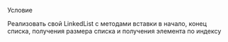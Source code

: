 Условие

Реализовать свой LinkedList с методами вставки в начало, конец списка, получения размера списка и получения элемента по индексу